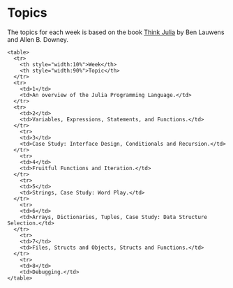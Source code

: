 # Topics

The topics for each week is based on the book [Think Julia](https://www.oreilly.com/library/view/think-julia/9781492045021/) by Ben Lauwens and Allen B. Downey.


~~~
<table>
  <tr>
    <th style="width:10%">Week</th>
    <th style="width:90%">Topic</th>
  </tr>
  <tr>
    <td>1</td>
    <td>An overview of the Julia Programming Language.</td>
  </tr>
  <tr>
    <td>2</td>
    <td>Variables, Expressions, Statements, and Functions.</td>
  </tr>
    <tr>
    <td>3</td>
    <td>Case Study: Interface Design, Conditionals and Recursion.</td>
  </tr>
    <tr>
    <td>4</td>
    <td>Fruitful Functions and Iteration.</td>
  </tr>
    <tr>
    <td>5</td>
    <td>Strings, Case Study: Word Play.</td>
  </tr>
    <tr>
    <td>6</td>
    <td>Arrays, Dictionaries, Tuples, Case Study: Data Structure Selection.</td>
  </tr>
    <tr>
    <td>7</td>
    <td>Files, Structs and Objects, Structs and Functions.</td>
  </tr>
    <tr>
    <td>8</td>
    <td>Debugging.</td>
</table>
~~~
